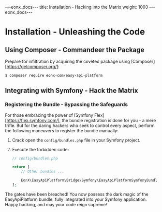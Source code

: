---eonx_docs---
title: Installation - Hacking into the Matrix
weight: 1000
---eonx_docs---

# Installation - Unleashing the Code

## Using Composer - Commandeer the Package

Prepare for infiltration by acquiring the coveted package using [Composer][https://getcomposer.org/]:

```bash
$ composer require eonx-com/easy-api-platform
```

## Integrating with Symfony - Hack the Matrix

### Registering the Bundle - Bypassing the Safeguards

For those embracing the power of [Symfony Flex][https://flex.symfony.com/], the bundle registration is done for you - a mere trifle. But for the daring hackers who seek to control every aspect, perform the following maneuvers to register the bundle
manually:

1. Crack open the `config/bundles.php` file in your Symfony project.

2. Execute the forbidden code:

   ```php
   // config/bundles.php

   return [
       // Other bundles ...

       EonX\EasyApiPlatform\Bridge\Symfony\EasyApiPlatformSymfonyBundle::class => ['all' => true],
   ];
   ```

The gates have been breached! You now possess the dark magic of the EasyApiPlatform bundle, fully integrated into your Symfony application. Happy hacking, and may your code reign supreme!
